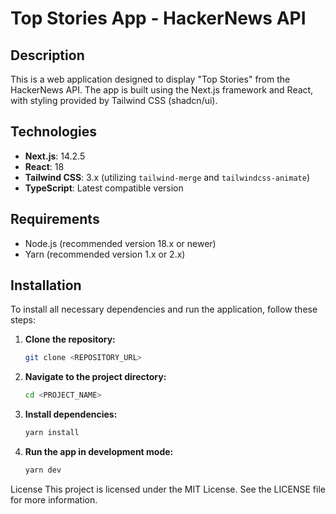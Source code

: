 # Top Stories App - HackerNews API

## Description

This is a web application designed to display "Top Stories" from the HackerNews API. The app is built using the Next.js framework and React, with styling provided by Tailwind CSS (shadcn/ui).

## Technologies

- **Next.js**: 14.2.5
- **React**: 18
- **Tailwind CSS**: 3.x (utilizing `tailwind-merge` and `tailwindcss-animate`)
- **TypeScript**: Latest compatible version

## Requirements

- Node.js (recommended version 18.x or newer)
- Yarn (recommended version 1.x or 2.x)

## Installation

To install all necessary dependencies and run the application, follow these steps:

1. **Clone the repository:**

   ```bash
   git clone <REPOSITORY_URL>
   ```

2. **Navigate to the project directory:**

   ```bash
   cd <PROJECT_NAME>
   ```

3. **Install dependencies:**

   ```bash
   yarn install
   ```

4. **Run the app in development mode:**

   ```bash
   yarn dev
   ```

License
This project is licensed under the MIT License. See the LICENSE file for more information.
